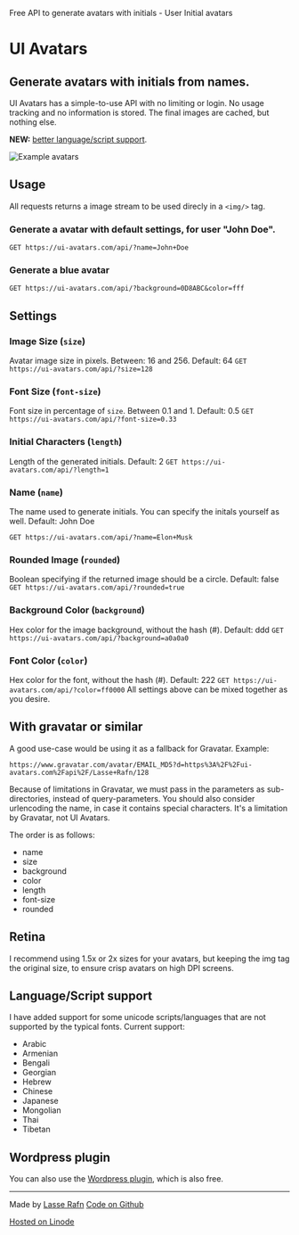 Free API to generate avatars with initials - User Initial avatars

# UI Avatars

## Generate avatars with initials from names.

UI Avatars has a simple-to-use API with no limiting or login. No usage tracking and no information is stored. The final images are cached, but nothing else.

**NEW:**  [better language/script support](https://ui-avatars.com/#language-script-support).

![Example avatars](../_resources/31c292b57c009cb93ac81ed8876f554e.png)

## Usage

All requests returns a image stream to be used direcly in a `<img/>` tag.

### Generate a avatar with default settings, for user "John Doe".

`GET https://ui-avatars.com/api/?name=John+Doe`

### Generate a blue avatar

`GET https://ui-avatars.com/api/?background=0D8ABC&color=fff`

## Settings

### Image Size (`size`)

Avatar image size in pixels. Between: 16 and 256. Default: 64
`GET https://ui-avatars.com/api/?size=128`

### Font Size (`font-size`)

Font size in percentage of `size`. Between 0.1 and 1. Default: 0.5
`GET https://ui-avatars.com/api/?font-size=0.33`

### Initial Characters (`length`)

Length of the generated initials. Default: 2
`GET https://ui-avatars.com/api/?length=1`

### Name (`name`)

The name used to generate initials. You can specify the initals yourself as well. Default: John Doe

`GET https://ui-avatars.com/api/?name=Elon+Musk`

### Rounded Image (`rounded`)

Boolean specifying if the returned image should be a circle. Default: false
`GET https://ui-avatars.com/api/?rounded=true`

### Background Color (`background`)

Hex color for the image background, without the hash (#). Default: ddd
`GET https://ui-avatars.com/api/?background=a0a0a0`

### Font Color (`color`)

Hex color for the font, without the hash (#). Default: 222
`GET https://ui-avatars.com/api/?color=ff0000`
All settings above can be mixed together as you desire.

## With gravatar or similar

A good use-case would be using it as a fallback for Gravatar. Example:

`https://www.gravatar.com/avatar/EMAIL_MD5?d=https%3A%2F%2Fui-avatars.com%2Fapi%2F/Lasse+Rafn/128`

Because of limitations in Gravatar, we must pass in the parameters as sub-directories, instead of query-parameters. You should also consider urlencoding the name, in case it contains special characters. It's a limitation by Gravatar, not UI Avatars.

The order is as follows:

- name
- size
- background
- color
- length
- font-size
- rounded

## Retina

I recommend using 1.5x or 2x sizes for your avatars, but keeping the img tag the original size, to ensure crisp avatars on high DPI screens.

## Language/Script support

I have added support for some unicode scripts/languages that are not supported by the typical fonts. Current support:

- Arabic
- Armenian
- Bengali
- Georgian
- Hebrew
- Chinese
- Japanese
- Mongolian
- Thai
- Tibetan

## Wordpress plugin

You can also use the [Wordpress plugin](https://wordpress.org/plugins/wp-initials-avatar/), which is also free.

* * *

Made by [Lasse Rafn](https://twitter.com/lasserafn)
[Code on Github](https://github.com/LasseRafn/ui-avatars)

[Hosted on Linode](https://www.linode.com/?r=b05be75c869a29b689317ac1f61442d3ba3eaee6)